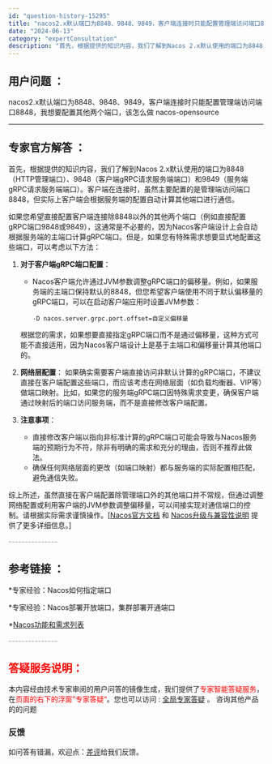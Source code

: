 ```yaml
---
id: "question-history-15295"
title: "nacos2.x默认端口为8848、9848、9849，客户端连接时只能配置管理端访问端口8848，我想要 nacos-opensource"
date: "2024-06-13"
category: "expertConsultation"
description: "首先，根据提供的知识内容，我们了解到Nacos 2.x默认使用的端口为8848（HTTP管理端口）、9848（客户端gRPC请求服务端端口）和9849（服务端gRPC请求服务端端口）。客户端在连接时，虽然主要配置的是管理端访问端口8848，但实际上客户端会根据服务端的配置自动计算其他端口进行通信。如"
---
```


## 用户问题 ： 
 nacos2.x默认端口为8848、9848、9849，客户端连接时只能配置管理端访问端口8848，我想要配置其他两个端口，该怎么做 nacos-opensource 

---------------
## 专家官方解答 ：

首先，根据提供的知识内容，我们了解到Nacos 2.x默认使用的端口为8848（HTTP管理端口）、9848（客户端gRPC请求服务端端口）和9849（服务端gRPC请求服务端端口）。客户端在连接时，虽然主要配置的是管理端访问端口8848，但实际上客户端会根据服务端的配置自动计算其他端口进行通信。

如果您希望直接配置客户端连接除8848以外的其他两个端口（例如直接配置gRPC端口9848或9849），这通常是不必要的，因为Nacos客户端设计上会自动根据服务端的主端口计算gRPC端口。但是，如果您有特殊需求想要显式地配置这些端口，可以考虑以下方法：

1. **对于客户端gRPC端口配置**：
   - Nacos客户端允许通过JVM参数调整gRPC端口的偏移量。例如，如果服务端的主端口保持默认的8848，但您希望客户端使用不同于默认偏移量的gRPC端口，可以在启动客户端应用时设置JVM参数：
     ```
     -D nacos.server.grpc.port.offset=自定义偏移量
     ```
   根据您的需求，如果想要直接指定gRPC端口而不是通过偏移量，这种方式可能不直接适用，因为Nacos客户端设计上是基于主端口和偏移量计算其他端口的。

2. **网络层配置**：
   如果确实需要客户端直接访问非默认计算的gRPC端口，不建议直接在客户端配置这些端口，而应该考虑在网络层面（如负载均衡器、VIP等）做端口映射。比如，如果您的服务端gRPC端口因特殊需求变更，确保客户端通过映射后的端口访问服务端，而不是直接修改客户端配置。

3. **注意事项**：
   - 直接修改客户端以指向非标准计算的gRPC端口可能会导致与Nacos服务端的预期行为不符，除非有明确的需求和充分的理由，否则不推荐此做法。
   - 确保任何网络层面的更改（如端口映射）都与服务端的实际配置相匹配，避免通信失败。

综上所述，虽然直接在客户端配置除管理端口外的其他端口并不常规，但通过调整网络配置或利用客户端的JVM参数调整偏移量，可以间接实现对通信端口的控制。请根据实际需求谨慎操作。[[Nacos官方文档](https://nacos.io/docs/latest/guide/admin/cluster-mode-quick-start/) 和 [Nacos升级与兼容性说明](https://nacos.io/docs/latest/upgrading/200-compatibility/) 提供了更多详细信息。]


<font color="#949494">---------------</font> 


## 参考链接 ：

*专家经验：Nacos如何指定端口 
 
 *专家经验：Nacos部署开放端口，集群部署开通端口 
 
 *[Nacos功能和需求列表](https://nacos.io/docs/latest/archive/feature-list)


 <font color="#949494">---------------</font> 
 


## <font color="#FF0000">答疑服务说明：</font> 

本内容经由技术专家审阅的用户问答的镜像生成，我们提供了<font color="#FF0000">专家智能答疑服务</font>，在<font color="#FF0000">页面的右下的浮窗”专家答疑“</font>。您也可以访问 : [全局专家答疑](https://opensource.alibaba.com/chatBot) 。 咨询其他产品的的问题

### 反馈
如问答有错漏，欢迎点：[差评](https://ai.nacos.io/user/feedbackByEnhancerGradePOJOID?enhancerGradePOJOId=15310)给我们反馈。
